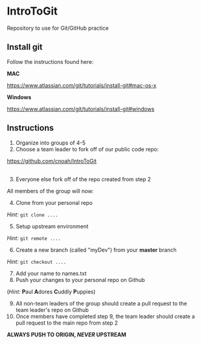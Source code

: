 # IntroToGit
Repository to use for Git/GitHub practice


## Install git

Follow the instructions found here:

**MAC**

https://www.atlassian.com/git/tutorials/install-git#mac-os-x​

**Windows**

https://www.atlassian.com/git/tutorials/install-git#windows


## Instructions

1. Organize into groups of 4-5
2. Choose a team leader to fork off of our public code repo:
	
https://github.com/cnoah/IntroToGit​	
​

3. Everyone else fork off of the repo created from step 2

All members of the group will now:

4. Clone from your personal repo

*Hint:* `git clone ....`

5. Setup upstream environment

*Hint:* `git remote ....`

6. Create a new branch (called "myDev") from your **master** branch

*Hint:* `git checkout ....`

7. Add your name to names.txt
8. Push your changes to your personal repo on Github
	
(*Hint:* **P**aul **A**dores **C**uddly **P**uppies)

9. All non-team leaders of the group should create a pull request to the team leader's repo on Github
10. Once members have completed step 9, the team leader should create a pull request to the main repo from step 2

**ALWAYS PUSH TO ORIGIN, _NEVER_ UPSTREAM**

